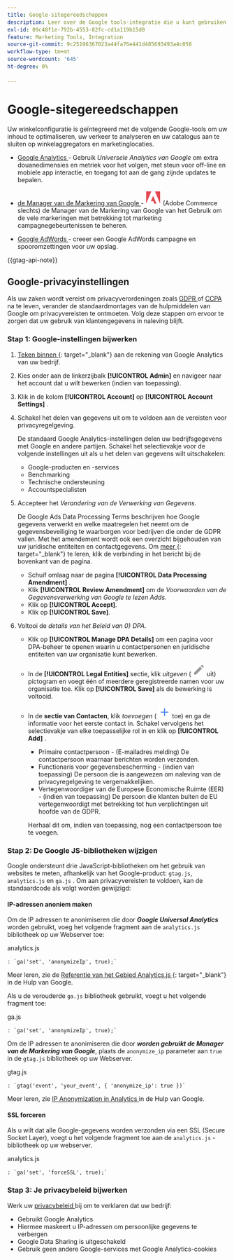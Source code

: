 ```yaml
---
title: Google-sitegereedschappen
description: Leer over de Google tools-integratie die u kunt gebruiken om uw inhoud te optimaliseren, uw verkeer te analyseren en uw catalogus aan te sluiten op winkelaggregators en marketinglocaties.
exl-id: 09c48f1e-792b-4553-82fc-cd1a119b15d0
feature: Marketing Tools, Integration
source-git-commit: 9c25196367023a44fa76e441d485693493a4c058
workflow-type: tm+mt
source-wordcount: '645'
ht-degree: 0%

---
```


# Google-sitegereedschappen

Uw winkelconfiguratie is geïntegreerd met de volgende Google-tools om uw inhoud te optimaliseren, uw verkeer te analyseren en uw catalogus aan te sluiten op winkelaggregators en marketinglocaties.

- [ Google Analytics ](google-analytics.md) - Gebruik _Universele Analytics van Google_ om extra douanedimensies en metriek voor het volgen, met steun voor off-line en mobiele app interactie, en toegang tot aan de gang zijnde updates te bepalen.

- [ de Manager van de Markering van Google ](google-tag-manager.md) - ![ Adobe Commerce ](../assets/adobe-logo.svg) (Adobe Commerce slechts) de Manager van de Markering van Google van het Gebruik om de vele markeringen met betrekking tot marketing campagnegebeurtenissen te beheren.

- [ Google AdWords ](google-adwords.md) - creeer een Google AdWords campagne en spooromzettingen voor uw opslag.

{{gtag-api-note}}

## Google-privacyinstellingen

Als uw zaken wordt vereist om privacyverordeningen zoals [ GDPR ](../getting-started/compliance-gdpr.md) of [ CCPA ](../getting-started/compliance-ccpa.md) na te leven, verander de standaardmontages van de hulpmiddelen van Google om privacyvereisten te ontmoeten. Volg deze stappen om ervoor te zorgen dat uw gebruik van klantengegevens in naleving blijft.

### Stap 1: Google-instellingen bijwerken

1. [ Teken binnen ][1]{: target="_blank"} aan de rekening van Google Analytics van uw bedrijf.

1. Kies onder aan de linkerzijbalk **[!UICONTROL Admin]** en navigeer naar het account dat u wilt bewerken (indien van toepassing).

1. Klik in de kolom **[!UICONTROL Account]** op **[!UICONTROL Account Settings]** .

1. Schakel het delen van gegevens uit om te voldoen aan de vereisten voor privacyregelgeving.

   De standaard Google Analytics-instellingen delen uw bedrijfsgegevens met Google en andere partijen. Schakel het selectievakje voor de volgende instellingen uit als u het delen van gegevens wilt uitschakelen:

   - Google-producten en -services
   - Benchmarking
   - Technische ondersteuning
   - Accountspecialisten

1. Accepteer het _Verandering van de Verwerking van Gegevens_.

   De Google Ads Data Processing Terms beschrijven hoe Google gegevens verwerkt en welke maatregelen het neemt om de gegevensbeveiliging te waarborgen voor bedrijven die onder de GDPR vallen. Met het amendement wordt ook een overzicht bijgehouden van uw juridische entiteiten en contactgegevens. Om [ meer ][2]{: target="_blank"} te leren, klik de verbinding in het bericht bij de bovenkant van de pagina.

   - Schuif omlaag naar de pagina **[!UICONTROL Data Processing Amendment]** .
   - Klik **[!UICONTROL Review Amendment]** om de _Voorwaarden van de Gegevensverwerking van Google te lezen Adds_.
   - Klik op **[!UICONTROL Accept]**.
   - Klik op **[!UICONTROL Save]**.

1. Voltooi de _details van het Beleid van 0&rbrace; DPA._

   - Klik op **[!UICONTROL Manage DPA Details]** om een pagina voor DPA-beheer te openen waarin u contactpersonen en juridische entiteiten van uw organisatie kunt bewerken.

   - In de **[!UICONTROL Legal Entities]** sectie, klik _uitgeven_ ( ![ Google geeft pictogram ](./assets/google-icon-edit.png) uit) pictogram en voegt één of meerdere geregistreerde namen voor uw organisatie toe. Klik op **[!UICONTROL Save]** als de bewerking is voltooid.

   - In de **sectie van Contacten**, klik _toevoegen_ ( ![ Google voegt pictogram ](./assets/google-icon-add.png) toe) en ga de informatie voor het eerste contact in. Schakel vervolgens het selectievakje van elke toepasselijke rol in en klik op **[!UICONTROL Add]** .

      - Primaire contactpersoon - (E-mailadres melding) De contactpersoon waarnaar berichten worden verzonden.
      - Functionaris voor gegevensbescherming - (indien van toepassing) De persoon die is aangewezen om naleving van de privacyregelgeving te vergemakkelijken.
      - Vertegenwoordiger van de Europese Economische Ruimte (EER) - (indien van toepassing) De persoon die klanten buiten de EU vertegenwoordigt met betrekking tot hun verplichtingen uit hoofde van de GDPR.

     Herhaal dit om, indien van toepassing, nog een contactpersoon toe te voegen.

### Stap 2: De Google JS-bibliotheken wijzigen

Google ondersteunt drie JavaScript-bibliotheken om het gebruik van websites te meten, afhankelijk van het Google-product: `gtag.js`, `analytics.js` en `ga.js` . Om aan privacyvereisten te voldoen, kan de standaardcode als volgt worden gewijzigd:

#### IP-adressen anoniem maken

Om de IP adressen te anonimiseren die door **_Google Universal Analytics_** worden gebruikt, voeg het volgende fragment aan de `analytics.js` bibliotheek op uw Webserver toe:

analytics.js

```
: `ga('set', 'anonymizeIp', true);`
```

Meer leren, zie de [ Referentie van het Gebied Analytics.js ][3]{: target="_blank"} in de Hulp van Google.

Als u de verouderde `ga.js` bibliotheek gebruikt, voegt u het volgende fragment toe:

ga.js

```
: `ga('set', 'anonymizeIp', true);`
```

Om de IP adressen te anonimiseren die door **_worden gebruikt de Manager van de Markering van Google_**, plaats de `anonymize_ip` parameter aan `true` in de `gtag.js` bibliotheek op uw Webserver.

gtag.js

```
: `gtag('event', 'your_event', { 'anonymize_ip': true })`
```

Meer leren, zie [ IP Anonymization in Analytics ][4] in de Hulp van Google.

#### SSL forceren

Als u wilt dat alle Google-gegevens worden verzonden via een SSL (Secure Socket Layer), voegt u het volgende fragment toe aan de `analytics.js` -bibliotheek op uw webserver.

analytics.js

```
: `ga('set', 'forceSSL', true);`
```

### Stap 3: Je privacybeleid bijwerken

Werk uw [ privacybeleid ](../getting-started/privacy-policy.md) bij om te verklaren dat uw bedrijf:

- Gebruikt Google Analytics
- Hiermee maskeert u IP-adressen om persoonlijke gegevens te verbergen
- Google Data Sharing is uitgeschakeld
- Gebruik geen andere Google-services met Google Analytics-cookies

[1]: https://www.google.com/analytics/
[2]: https://support.google.com/analytics/answer/3379636
[3]: https://developers.google.com/analytics/devguides/collection/analyticsjs/field-reference
[4]: https://support.google.com/analytics/answer/2763052
